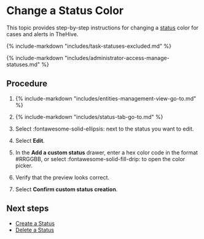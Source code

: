 # Change a Status Color

This topic provides step-by-step instructions for changing a [status](about-statuses.md) color for cases and alerts in TheHive.

{% include-markdown "includes/task-statuses-excluded.md" %}

{% include-markdown "includes/administrator-access-manage-statuses.md" %}

<h2>Procedure</h2>

1. {% include-markdown "includes/entities-management-view-go-to.md" %}

2. {% include-markdown "includes/status-tab-go-to.md" %}

3. Select :fontawesome-solid-ellipsis: next to the status you want to edit.

4. Select **Edit**.

5. In the **Add a custom status** drawer, enter a hex color code in the format #RRGGBB, or select :fontawesome-solid-fill-drip: to open the color picker.

6. Verify that the preview looks correct.

7. Select **Confirm custom status creation**.

<h2>Next steps</h2>

* [Create a Status](create-a-status.md)
* [Delete a Status](delete-a-status.md)